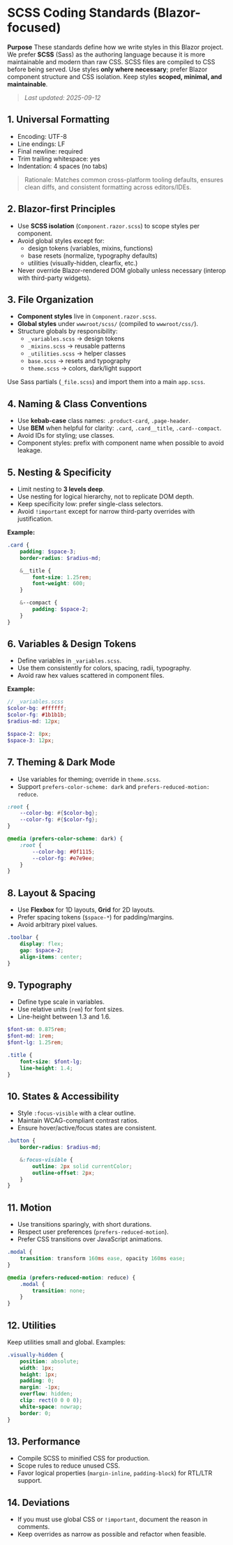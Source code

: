 # SCSS Coding Standards (Blazor-focused)

**Purpose**
These standards define how we write styles in this Blazor project. We prefer **SCSS** (Sass) as the authoring language because it is more maintainable and modern than raw CSS. SCSS files are compiled to CSS before being served.
Use styles **only where necessary**; prefer Blazor component structure and CSS isolation. Keep styles **scoped, minimal, and maintainable**.

> *Last updated: 2025-09-12*

## 1. Universal Formatting

* Encoding: UTF-8
* Line endings: LF
* Final newline: required
* Trim trailing whitespace: yes
* Indentation: 4 spaces (no tabs)

> Rationale: Matches common cross-platform tooling defaults, ensures clean diffs, and consistent formatting across editors/IDEs.

## 2. Blazor-first Principles

* Use **SCSS isolation** (`Component.razor.scss`) to scope styles per component.
* Avoid global styles except for:
    * design tokens (variables, mixins, functions)
    * base resets (normalize, typography defaults)
    * utilities (visually-hidden, clearfix, etc.)
* Never override Blazor-rendered DOM globally unless necessary (interop with third-party widgets).

## 3. File Organization

* **Component styles** live in `Component.razor.scss`.
* **Global styles** under `wwwroot/scss/` (compiled to `wwwroot/css/`).
* Structure globals by responsibility:
    * `_variables.scss` → design tokens
    * `_mixins.scss` → reusable patterns
    * `_utilities.scss` → helper classes
    * `base.scss` → resets and typography
    * `theme.scss` → colors, dark/light support

Use Sass partials (`_file.scss`) and import them into a main `app.scss`.

## 4. Naming & Class Conventions

* Use **kebab-case** class names: `.product-card`, `.page-header`.
* Use **BEM** when helpful for clarity: `.card`, `.card__title`, `.card--compact`.
* Avoid IDs for styling; use classes.
* Component styles: prefix with component name when possible to avoid leakage.

## 5. Nesting & Specificity

* Limit nesting to **3 levels deep**.
* Use nesting for logical hierarchy, not to replicate DOM depth.
* Keep specificity low: prefer single-class selectors.
* Avoid `!important` except for narrow third-party overrides with justification.

**Example:**

```scss
.card {
    padding: $space-3;
    border-radius: $radius-md;

    &__title {
        font-size: 1.25rem;
        font-weight: 600;
    }

    &--compact {
        padding: $space-2;
    }
}
```

## 6. Variables & Design Tokens

* Define variables in `_variables.scss`.
* Use them consistently for colors, spacing, radii, typography.
* Avoid raw hex values scattered in component files.

**Example:**

```scss
// _variables.scss
$color-bg: #ffffff;
$color-fg: #1b1b1b;
$radius-md: 12px;

$space-2: 8px;
$space-3: 12px;
```

## 7. Theming & Dark Mode

* Use variables for theming; override in `theme.scss`.
* Support `prefers-color-scheme: dark` and `prefers-reduced-motion: reduce`.

```scss
:root {
    --color-bg: #{$color-bg};
    --color-fg: #{$color-fg};
}

@media (prefers-color-scheme: dark) {
    :root {
        --color-bg: #0f1115;
        --color-fg: #e7e9ee;
    }
}
```

## 8. Layout & Spacing

* Use **Flexbox** for 1D layouts, **Grid** for 2D layouts.
* Prefer spacing tokens (`$space-*`) for padding/margins.
* Avoid arbitrary pixel values.

```scss
.toolbar {
    display: flex;
    gap: $space-2;
    align-items: center;
}
```

## 9. Typography

* Define type scale in variables.
* Use relative units (`rem`) for font sizes.
* Line-height between 1.3 and 1.6.

```scss
$font-sm: 0.875rem;
$font-md: 1rem;
$font-lg: 1.25rem;

.title {
    font-size: $font-lg;
    line-height: 1.4;
}
```

## 10. States & Accessibility

* Style `:focus-visible` with a clear outline.
* Maintain WCAG-compliant contrast ratios.
* Ensure hover/active/focus states are consistent.

```scss
.button {
    border-radius: $radius-md;

    &:focus-visible {
        outline: 2px solid currentColor;
        outline-offset: 2px;
    }
}
```

## 11. Motion

* Use transitions sparingly, with short durations.
* Respect user preferences (`prefers-reduced-motion`).
* Prefer CSS transitions over JavaScript animations.

```scss
.modal {
    transition: transform 160ms ease, opacity 160ms ease;
}

@media (prefers-reduced-motion: reduce) {
    .modal {
        transition: none;
    }
}
```

## 12. Utilities

Keep utilities small and global. Examples:

```scss
.visually-hidden {
    position: absolute;
    width: 1px;
    height: 1px;
    padding: 0;
    margin: -1px;
    overflow: hidden;
    clip: rect(0 0 0 0);
    white-space: nowrap;
    border: 0;
}
```

## 13. Performance

* Compile SCSS to minified CSS for production.
* Scope rules to reduce unused CSS.
* Favor logical properties (`margin-inline`, `padding-block`) for RTL/LTR support.

## 14. Deviations

* If you must use global CSS or `!important`, document the reason in comments.
* Keep overrides as narrow as possible and refactor when feasible.
